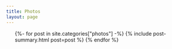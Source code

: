 ```yaml
---
title: Photos
layout: page
---
```


<ul class="post-list">
{%- for post in site.categories["photos"] -%}
  {% include post-summary.html post=post %}
{% endfor %}
</ul>

